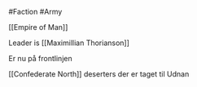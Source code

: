 #Faction 
#Army 

[[Empire of Man]]

Leader is [[Maximillian Thorianson]]

Er nu på frontlinjen

[[Confederate North]] deserters der er taget til Udnan